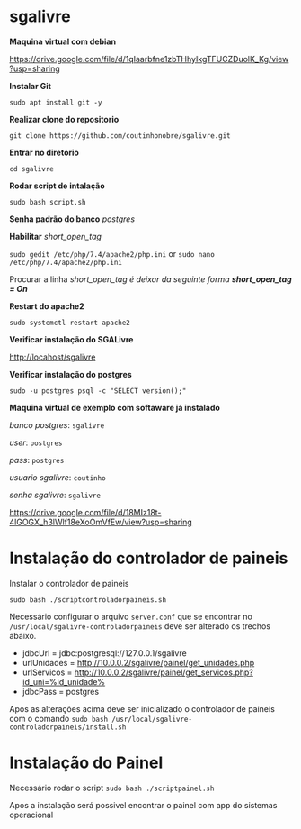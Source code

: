 # sgalivre

**Maquina virtual com debian**

https://drive.google.com/file/d/1qIaarbfne1zbTHhyIkgTFUCZDuolK_Kg/view?usp=sharing

**Instalar Git**

`sudo apt install git -y`

**Realizar clone do repositorio**

`git clone https://github.com/coutinhonobre/sgalivre.git`

**Entrar no diretorio**

`cd sgalivre`

**Rodar script de intalação**

`sudo bash script.sh`

**Senha padrão do banco** *postgres*

**Habilitar** *short_open_tag*

`sudo gedit /etc/php/7.4/apache2/php.ini` or `sudo nano /etc/php/7.4/apache2/php.ini`

Procurar a linha *short_open_tag é deixar da seguinte forma **short_open_tag = On***

**Restart do apache2**

`sudo systemctl restart apache2`

**Verificar instalação do SGALivre**

[http://locahost/sgalivre](http://locahost/sgalivre)

**Verificar instalação do postgres**

`sudo -u postgres psql -c "SELECT version();"`

**Maquina virtual de exemplo com softaware já instalado**

*banco postgres*: `sgalivre`

*user*: `postgres`

*pass*: `postgres`

*usuario sgalivre*: `coutinho`

*senha sgalivre*: `sgalivre`

https://drive.google.com/file/d/18MIz18t-4lGOGX_h3lWlf18eXoOmVfEw/view?usp=sharing

# **Instalação do controlador de paineis**

Instalar o controlador de paineis

`sudo bash ./scriptcontroladorpaineis.sh`

Necessário configurar o arquivo `server.conf` que se encontrar no `/usr/local/sgalivre-controladorpaineis` deve ser alterado os trechos abaixo.

* jdbcUrl = jdbc:postgresql://127.0.0.1/sgalivre
* urlUnidades = http://10.0.0.2/sgalivre/painel/get_unidades.php
* urlServicos = http://10.0.0.2/sgalivre/painel/get_servicos.php?id_uni=%id_unidade%
* jdbcPass = postgres

Apos as alterações acima deve ser inicializado o controlador de paineis com o comando `sudo bash /usr/local/sgalivre-controladorpaineis/install.sh`

# Instalação do Painel

Necessário rodar o script `sudo bash ./scriptpainel.sh`

Apos a instalação será possivel encontrar o painel com app do sistemas operacional
